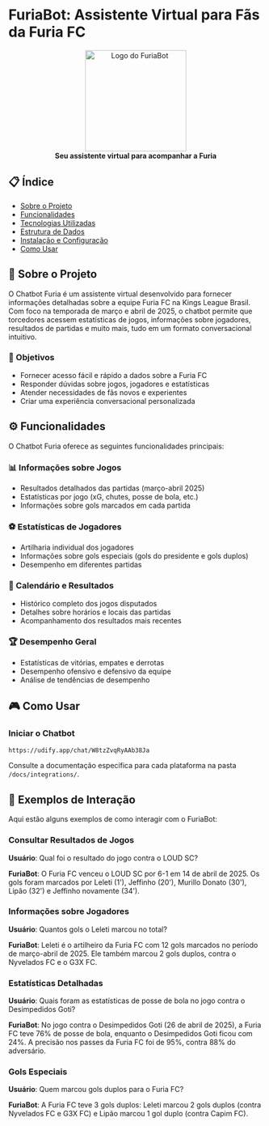 # FuriaBot: Assistente Virtual para Fãs da Furia FC

<div align="center">
  <img src="https://liquipedia.net/commons/images/thumb/a/ad/FURIA_Esports_full_darkmode.png/600px-FURIA_Esports_full_darkmode.png" alt="Logo do FuriaBot" width="200">
  <br>
  <strong>Seu assistente virtual para acompanhar a Furia</strong>
</div>

## 📋 Índice

- [Sobre o Projeto](#-sobre-o-projeto)
- [Funcionalidades](#-funcionalidades)
- [Tecnologias Utilizadas](#-tecnologias-utilizadas)
- [Estrutura de Dados](#-estrutura-de-dados)
- [Instalação e Configuração](#-instalação-e-configuração)
- [Como Usar](#-como-usar)
  
## 🚀 Sobre o Projeto

O Chatbot Furia é um assistente virtual desenvolvido para fornecer informações detalhadas sobre a equipe Furia FC na Kings League Brasil. Com foco na temporada de março e abril de 2025, o chatbot permite que torcedores acessem estatísticas de jogos, informações sobre jogadores, resultados de partidas e muito mais, tudo em um formato conversacional intuitivo.

### 🎯 Objetivos

- Fornecer acesso fácil e rápido a dados sobre a Furia FC
- Responder dúvidas sobre jogos, jogadores e estatísticas
- Atender necessidades de fãs novos e experientes
- Criar uma experiência conversacional personalizada

## ⚙️ Funcionalidades

O Chatbot Furia oferece as seguintes funcionalidades principais:

### 📊 Informações sobre Jogos

- Resultados detalhados das partidas (março-abril 2025)
- Estatísticas por jogo (xG, chutes, posse de bola, etc.)
- Informações sobre gols marcados em cada partida

### ⚽ Estatísticas de Jogadores

- Artilharia individual dos jogadores
- Informações sobre gols especiais (gols do presidente e gols duplos)
- Desempenho em diferentes partidas

### 📅 Calendário e Resultados

- Histórico completo dos jogos disputados
- Detalhes sobre horários e locais das partidas
- Acompanhamento dos resultados mais recentes

### 🏆 Desempenho Geral

- Estatísticas de vitórias, empates e derrotas
- Desempenho ofensivo e defensivo da equipe
- Análise de tendências de desempenho

## 🎮 Como Usar

### Iniciar o Chatbot 
```bash
https://udify.app/chat/W8tzZvqRyAAb38Ja
```

Consulte a documentação específica para cada plataforma na pasta `/docs/integrations/`.

## 💬 Exemplos de Interação

Aqui estão alguns exemplos de como interagir com o FuriaBot:

### Consultar Resultados de Jogos

**Usuário**: Qual foi o resultado do jogo contra o LOUD SC?

**FuriaBot**: O Furia FC venceu o LOUD SC por 6-1 em 14 de abril de 2025. Os gols foram marcados por Leleti (1'), Jeffinho (20'), Murillo Donato (30'), Lipão (32') e Jeffinho novamente (34').

### Informações sobre Jogadores

**Usuário**: Quantos gols o Leleti marcou no total?

**FuriaBot**: Leleti é o artilheiro da Furia FC com 12 gols marcados no período de março-abril de 2025. Ele também marcou 2 gols duplos, contra o Nyvelados FC e o G3X FC.

### Estatísticas Detalhadas

**Usuário**: Quais foram as estatísticas de posse de bola no jogo contra o Desimpedidos Goti?

**FuriaBot**: No jogo contra o Desimpedidos Goti (26 de abril de 2025), a Furia FC teve 76% de posse de bola, enquanto o Desimpedidos Goti ficou com 24%. A precisão nos passes da Furia FC foi de 95%, contra 88% do adversário.

### Gols Especiais

**Usuário**: Quem marcou gols duplos para o Furia FC?

**FuriaBot**: A Furia FC teve 3 gols duplos: Leleti marcou 2 gols duplos (contra Nyvelados FC e G3X FC) e Lipão marcou 1 gol duplo (contra Capim FC).

